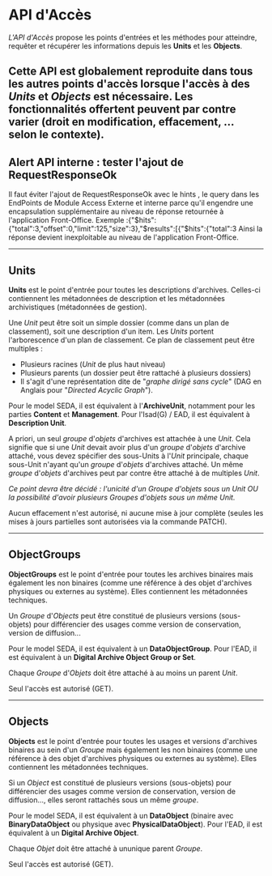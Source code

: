 API d'Accès
==========

*L'API d'Accès* propose les points d'entrées et les méthodes pour atteindre, requêter et récupérer les informations depuis les **Units** et les **Objects**.

Cette API est globalement reproduite dans tous les autres points d'accès lorsque l'accès à des _Units_ et _Objects_ est nécessaire. Les fonctionnalités offertent peuvent par contre varier (droit en modification, effacement, ... selon le contexte).
-------------------------------------------------
Alert API interne : tester l'ajout de RequestResponseOk
-------------------------------------------------

Il faut éviter l'ajout de RequestResponseOk avec le hints , le query  dans les EndPoints de Module Access Externe et interne parce qu'il 
engendre une encapsulation supplémentaire au niveau de réponse retournée à l'application Front-Office.
Exemple :{"$hits":{"total":3,"offset":0,"limit":125,"size":3},"$results":[{"$hits":{"total":3 
Ainsi la réponse devient inexploitable au niveau de l'application Front-Office.

-------------
**Units**
-------------

**Units** est le point d'entrée pour toutes les descriptions d'archives. Celles-ci contiennent les métadonnées de description et les métadonnées archivistiques (métadonnées de gestion).

Une _Unit_ peut être soit un simple dossier (comme dans un plan de classement), soit une description d'un item. Les _Units_ portent l'arborescence d'un plan de classement. Ce plan de classement peut être multiples :
  - Plusieurs racines (_Unit_ de plus haut niveau)
  - Plusieurs parents (un dossier peut être rattaché à plusieurs dossiers)
  - Il s'agit d'une représentation dite de "_graphe dirigé sans cycle_" (DAG en Anglais pour "_Directed Acyclic Graph_").
      
Pour le model SEDA, il est équivalent à l'**ArchiveUnit**, notamment pour les parties **Content** et **Management**. Pour l'Isad(G) / EAD, il est équivalent à **Description Unit**.

A priori, un seul _groupe_ d'_objets_ d'archives est attachée à une _Unit_. Cela signifie que si une _Unit_ devait avoir plus d'un _groupe_ d'_objets_ d'archive attaché, vous devez spécifier des sous-Units à l'_Unit_ principale, chaque sous-Unit n'ayant qu'un _groupe_ d'_objets_ d'archives attaché. Un même _groupe_ d'_objets_ d'archives peut par contre être attaché à de multiples _Unit_.

*Ce point devra être décidé : l'unicité d'un _Groupe_ d'_objets_ sous un _Unit_ _OU_ la possibilité d'avoir plusieurs _Groupes_ d'_objets_ sous un même _Unit_.*

Aucun effacement n'est autorisé, ni aucune mise à jour complète (seules les mises à jours partielles sont autorisées via la commande PATCH).


-------------
**ObjectGroups**
-------------

**ObjectGroups** est le point d'entrée pour toutes les archives binaires mais également les non binaires (comme une référence à des objet d'archives physiques ou externes au système). Elles contiennent les métadonnées techniques.

Un _Groupe_ d'_Objects_ peut être constitué de plusieurs versions (sous-objets) pour différencier des usages comme version de conservation, version de diffusion...

Pour le model SEDA, il est équivalent à un **DataObjectGroup**. Pour l'EAD, il est équivalent à un **Digital Archive Object Group or Set**.

Chaque _Groupe_ d'_Objets_ doit être attaché à au moins un parent _Unit_.

Seul l'accès est autorisé (GET).


-------------
**Objects**
-------------

**Objects** est le point d'entrée pour toutes les usages et versions d'archives binaires au sein d'un _Groupe_ mais également les non binaires (comme une référence à des objet d'archives physiques ou externes au système). Elles contiennent les métadonnées techniques.

Si un _Object_ est constitué de plusieurs versions (sous-objets) pour différencier des usages comme version de conservation, version de diffusion..., elles seront rattachés sous un même _groupe_.

Pour le model SEDA, il est équivalent à un **DataObject** (binaire avec **BinaryDataObject** ou physique avec **PhysicalDataObject**). Pour l'EAD, il est équivalent à un **Digital Archive Object**.

Chaque _Objet_ doit être attaché à ununique parent _Groupe_.

Seul l'accès est autorisé (GET).
